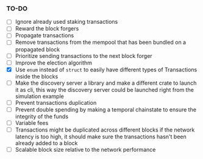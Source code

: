 ### TO-DO
- [ ] Ignore already used staking transactions
- [ ] Reward the block forgers
- [ ] Propagate transactions
- [ ] Remove transactions from the mempool that has been bundled on a propagated block
- [ ] Prioritize sending transactions to the next block forger
- [ ] Improve the election algorithm
- [x] Use `enum` instead of `struct` to easily have different types of Transactions inside the blocks 
- [ ] Make the discovery server a library and make a different crate to launch it as cli, this way the discovery server could be launched right from the simulation example
- [ ] Prevent transactions duplication
- [ ] Prevent double spending by making a temporal chainstate to ensure the integrity of the funds
- [ ] Variable fees
- [ ] Transactions might be duplicated across different blocks if the network latency is too high, it should make sure the transactions  hasn't been already added to a block
- [ ] Scalable block size relative to the network performance